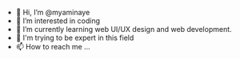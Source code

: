 - 👋 Hi, I’m @myaminaye
- 👀 I’m interested in coding
- 🌱 I’m currently learning web UI/UX design and web development.
- 💞️ I'm trying to be expert in this field
- 📫 How to reach me ...

<!---
myaminaye/myaminaye is a ✨ special ✨ repository because its `README.md` (this file) appears on your GitHub profile.
You can click the Preview link to take a look at your changes.
--->
